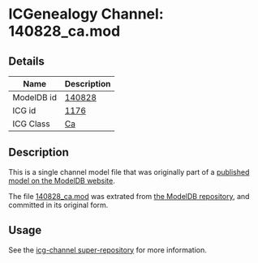 # ICGenealogy Channel: 140828\_ca.mod

## Details

Name | Description
---- | -----------
ModelDB id | [140828](http://senselab.med.yale.edu/ModelDB/ShowModel.cshtml?model=140828)
ICG id | [1176](http://icg.neurotheory.ox.ac.uk/channels/3/1176)
ICG Class | [Ca](http://icg.neurotheory.ox.ac.uk/channels/3)

## Description

This is a single channel model file that was originally part of a [published model on the ModelDB website](http://senselab.med.yale.edu/mModelDB/ShowModel.cshtml?model=140828).

The file [140828\_ca.mod](140828_ca.mod) was extrated from [the ModelDB repository](http://senselab.med.yale.edu/ModelDB/ShowModel.cshtml?model=140828), and committed in its original form.

## Usage

See the [icg-channel super-repository](https://github.com/icgenealogy/icg-channels) for more information.